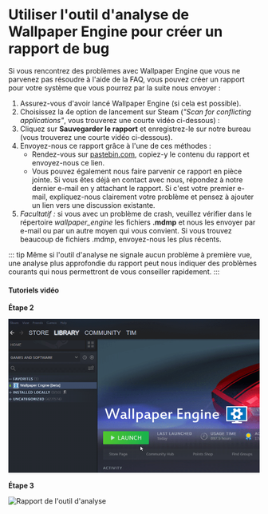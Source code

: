 # Utiliser l'outil d'analyse de Wallpaper Engine pour créer un rapport de bug

Si vous rencontrez des problèmes avec Wallpaper Engine que vous ne parvenez pas résoudre à l'aide de la FAQ, vous pouvez créer un rapport pour votre système que vous pourrez par la suite nous envoyer :

1. Assurez-vous d'avoir lancé Wallpaper Engine (si cela est possible).
2. Choisissez la 4e option de lancement sur Steam (*"Scan for conflicting applications"*, vous trouverez une courte vidéo ci-dessous) :
3. Cliquez sur **Sauvegarder le rapport** et enregistrez-le sur notre bureau (vous trouverez une courte vidéo ci-dessous).
4. Envoyez-nous ce rapport grâce à l'une de ces méthodes :
    * Rendez-vous sur [pastebin.com](https://pastebin.com/), copiez-y le contenu du rapport et envoyez-nous ce lien.
    * Vous pouvez également nous faire parvenir ce rapport en pièce jointe. Si vous êtes déjà en contact avec nous, répondez à notre dernier e-mail en y attachant le rapport. Si c'est votre premier e-mail, expliquez-nous clairement votre problème et pensez à ajouter un lien vers une discussion existante.
5. *Facultatif :* si vous avec un problème de crash, veuillez vérifier dans le répertoire *wallpaper_engine* les fichiers **.mdmp** et nous les envoyer par e-mail ou par un autre moyen qui vous convient. Si vous trouvez beaucoup de fichiers .mdmp, envoyez-nous les plus récents.

::: tip
Même si l'outil d'analyse ne signale aucun problème à première vue, une analyse plus approfondie du rapport peut nous indiquer des problèmes courants qui nous permettront de vous conseiller rapidement.
:::

#### Tutoriels vidéo

**Étape 2**

![Lancement de l'outil d'analyse](./scantoollaunch.gif)

**Étape 3**

![Rapport de l'outil d'analyse](./scantoolsave.gif)